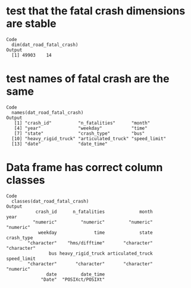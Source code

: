 # test that the fatal crash dimensions are stable

    Code
      dim(dat_road_fatal_crash)
    Output
      [1] 49903    14

# test names of fatal crash are the same

    Code
      names(dat_road_fatal_crash)
    Output
       [1] "crash_id"          "n_fatalities"      "month"            
       [4] "year"              "weekday"           "time"             
       [7] "state"             "crash_type"        "bus"              
      [10] "heavy_rigid_truck" "articulated_truck" "speed_limit"      
      [13] "date"              "date_time"        

# Data frame has correct column classes

    Code
      classes(dat_road_fatal_crash)
    Output
               crash_id      n_fatalities             month              year 
              "numeric"         "numeric"         "numeric"         "numeric" 
                weekday              time             state        crash_type 
            "character"    "hms/difftime"       "character"       "character" 
                    bus heavy_rigid_truck articulated_truck       speed_limit 
            "character"       "character"       "character"         "numeric" 
                   date         date_time 
                 "Date"  "POSIXct/POSIXt" 

